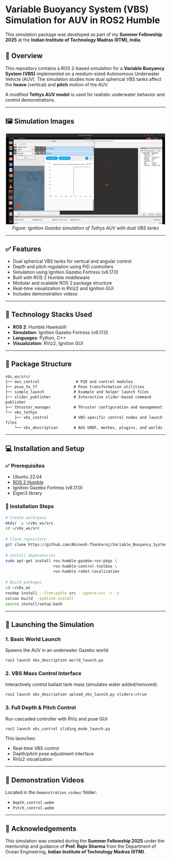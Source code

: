 # Variable Buoyancy System (VBS) Simulation for AUV in ROS2 Humble

This simulation package was developed as part of my **Summer Fellowship 2025** at the **Indian Institute of Technology Madras (IITM), India**.

## 🧭 Overview

This repository contains a ROS 2-based simulation for a **Variable Buoyancy System (VBS)** implemented on a medium-sized Autonomous Underwater Vehicle (AUV). The simulation studies how dual spherical VBS tanks affect the **heave** (vertical) and **pitch** motion of the AUV.

A modified **Tethys AUV model** is used for realistic underwater behavior and control demonstrations.

---

## 🖼️ Simulation Images

<p align="center">
  <img src="image1.png" alt="Simulation 1" width="500"/>
  <br>
  <em>Figure: Ignition Gazebo simulation of Tethys AUV with dual VBS tanks</em>
</p>

---

## ✅ Features

- Dual spherical VBS tanks for vertical and angular control
- Depth and pitch regulation using PID controllers
- Simulation using Ignition Gazebo Fortress (v6.17.0)
- Built with ROS 2 Humble middleware
- Modular and scalable ROS 2 package structure
- Real-time visualization in RViz2 and Ignition GUI
- Includes demonstration videos

---

## 🧰 Technology Stacks Used

- **ROS 2**: Humble Hawksbill
- **Simulation**: Ignition Gazebo Fortress (v6.17.0)
- **Languages**: Python, C++
- **Visualization**: RViz2, Ignition GUI

---

## 📁 Package Structure

```
vbs_ws/src/
├── auv_control                # PID and control modules
├── pose_to_tf                # Pose transformation utilities
├── simple_launch             # Example and helper launch files
├── slider_publisher          # Interactive slider-based command publisher
├── thruster_manager          # Thruster configuration and management
└── vbs_tethys
    ├── vbs_control           # VBS-specific control nodes and launch files
    └── vbs_description       # AUV URDF, meshes, plugins, and worlds
```

---

## 💻 Installation and Setup

### ✅ Prerequisites

- Ubuntu 22.04
- [ROS 2 Humble](https://docs.ros.org/en/humble/Installation.html)
- Ignition Gazebo Fortress (v6.17.0)
- Eigen3 library

### 🔧 Installation Steps

```bash
# Create workspace
mkdir -p ~/vbs_ws/src
cd ~/vbs_ws/src

# Clone repository
git clone https://github.com/Abinesh-Thankaraj/Variable_Buoyancy_System_ROS2.git .

# Install dependencies
sudo apt-get install ros-humble-gazebo-ros-pkgs \
                     ros-humble-control-toolbox \
                     ros-humble-robot-localization

# Build packages
cd ~/vbs_ws
rosdep install --from-paths src --ignore-src -r -y
colcon build --symlink-install
source install/setup.bash
```

---

## 🚀 Launching the Simulation

### 1. Basic World Launch  
Spawns the AUV in an underwater Gazebo world:
```bash
ros2 launch vbs_description world_launch.py
```

### 2. VBS Mass Control Interface  
Interactively control ballast tank mass (simulates water added/removed):
```bash
ros2 launch vbs_description upload_vbs_launch.py sliders:=true
```

### 3. Full Depth & Pitch Control  
Run cascaded controller with RViz and pose GUI:
```bash
ros2 launch vbs_control sliding_mode_launch.py
```
This launches:
- Real-time VBS control
- Depth/pitch pose adjustment interface
- RViz2 visualization

---

## 🎥 Demonstration Videos

Located in the `Demonstration_video/` folder:

- `Depth_control.webm`
- `Pitch_control.webm`

---


## 🙏 Acknowledgements

This simulation was created during the **Summer Fellowship 2025** under the mentorship and guidance of **Prof. Rajiv Sharma** from the Department of Ocean Engineering, **Indian Institute of Technology Madras (IITM)**.
